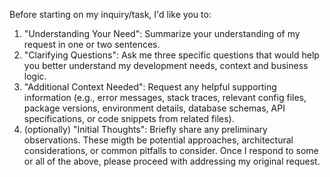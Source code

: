 <!-- Original FlashPaste name: Cursor: Clarify Request Suffix -->
<!-- FlashPaste ID: 181 -->

Before starting on my inquiry/task, I'd like you to:
1. "Understanding Your Need": Summarize your understanding of my request in one or two sentences.
2. "Clarifying Questions": Ask me three specific questions that would help you better understand my development needs, context and business logic.
3. "Additional Context Needed": Request any helpful supporting information (e.g., error messages, stack traces, relevant config files, package versions, environment details, database schemas, API specifications, or code snippets from related files).
4. (optionally) "Initial Thoughts": Briefly share any preliminary observations. These migth be potential approaches, architectural considerations, or common pitfalls to consider.
Once I respond to some or all of the above, please proceed with addressing my original request.